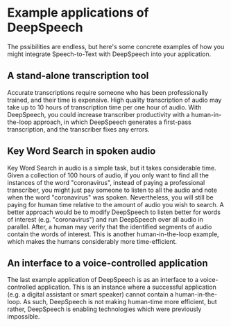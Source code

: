 # Example applications of DeepSpeech

The pssibilities are endless, but here's some concrete examples of how you might integrate Speech-to-Text with DeepSpeech into your application.

## A stand-alone transcription tool

Accurate transcriptions require someone who has been professionally trained, and their time is expensive. High quality transcription of audio may take up to 10 hours of transcription time per one hour of audio. With DeepSpeech, you could increase transcriber productivity with a human-in-the-loop approach, in which DeepSpeech generates a first-pass transcription, and the transcriber fixes any errors.

## Key Word Search in spoken audio

Key Word Search in audio is a simple task, but it takes considerable time. Given a collection of 100 hours of audio, if you only want to find all the instances of the word "coronavirus", instead of paying a professional transcriber, you might just pay someone to listen to all the audio and note when the word "coronavirus" was spoken. Nevertheless, you will still be paying for human time relative to the amount of audio you wish to search. A better approach would be to modify DeepSpeech to listen better for words of interest (e.g. "coronavirus") and run DeepSpeech over all audio in parallel. After, a human may verify that the identified segments of audio contain the words of interest. This is another human-in-the-loop example, which makes the humans considerably more time-efficient.

## An interface to a voice-controlled application

The last example application of DeepSpeech is as an interface to a voice-controlled application. This is an instance where a successful application (e.g. a digital assistant or smart speaker) cannot contain a human-in-the-loop. As such, DeepSpeech is not making human-time more efficient, but rather, DeepSpeech is enabling technologies which were previously impossible.
